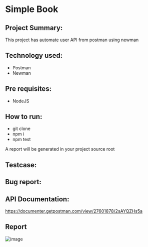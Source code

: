 #  Simple Book

##  Project Summary:
This project has automate user API from postman using newman

##  Technology used:
  - Postman
  - Newman

##  Pre requisites:
  - NodeJS

##  How to run:
- git clone
- npm i
- npm test
  
A report will be generated in your project source root

##  Testcase:
<link>

##  Bug report:
<link>

##  API Documentation:
https://documenter.getpostman.com/view/27601878/2sAYQZHs5a

## Report
![image](https://github.com/user-attachments/assets/7bc19fd3-402e-417a-9ad5-c100b446da99)
